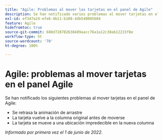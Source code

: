 ```yaml
---
title: "Agile: Problemas al mover las tarjetas en el panel de Agile"
description: Se han notificado varios problemas al mover tarjetas en el panel de Agile.
exl-id: ef347a24-efe6-4b11-b108-4db540005604
feature: Agile
hidefromtoc: true
source-git-commit: 688d728782638489aacc76a1a12c38ab12215f8e
workflow-type: ht
source-wordcount: '70'
ht-degree: 100%

---
```


# Agile: problemas al mover tarjetas en el panel Agile

<!--Valid issue, won't fix-->

Se han notificado los siguientes problemas al mover tarjetas en el panel de Agile:

* Se retrasa la animación de arrastre
* La tarjeta vuelve a la columna original antes de moverse
* La tarjeta se mueve a una ubicación impredecible en la nueva columna

_Informado por primera vez el 1 de junio de 2022._
